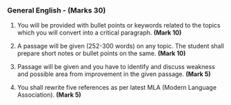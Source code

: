 ### General English - (Marks 30)

1. You will be provided with bullet points or keywords related to the topics which you will convert into a critical paragraph. **(Mark 10)**

2. A passage will be given (252-300 words) on any topic. The student shall prepare short notes or bullet points on the same. **(Mark 10)**

3. Passage will be given and you have to identify and discuss weakness and possible area from improvement in the given passage. **(Mark 5)**

4. You shall rewrite five references as per latest MLA (Modern Language Association). **(Mark 5)**
